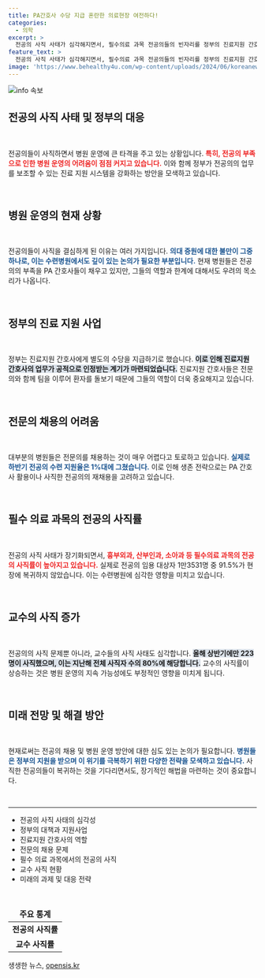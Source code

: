 ```yaml
---
title: PA간호사 수당 지급 혼란한 의료현장 여전하다!
categories:
  - 의학
excerpt: >
  전공의 사직 사태가 심각해지면서, 필수의료 과목 전공의들의 빈자리를 정부의 진료지원 간호사가 대신하고 있다. 그러나 이들의 업무 확대와 지원에도 불구하고, 전문의 채용은 여전히 어려운 실정이다.
feature_text: >
  전공의 사직 사태가 심각해지면서, 필수의료 과목 전공의들의 빈자리를 정부의 진료지원 간호사가 대신하고 있다. 그러나 이들의 업무 확대와 지원에도 불구하고, 전문의 채용은 여전히 어려운 실정이다.
image: 'https://www.behealthy4u.com/wp-content/uploads/2024/06/koreanews.jpg'
---
```


<p><img src="https://www.behealthy4u.com/wp-content/uploads/2024/06/koreanews.jpg" alt="info 속보" /></p>

<h2 data-ke-size="size26">전공의 사직 사태 및 정부의 대응</h2>

<p data-ke-size="size16">&nbsp;</p>

<p>전공의들이 사직하면서 병원 운영에 큰 타격을 주고 있는 상황입니다. <b><span style="color: #ee2323;">특히, 전공의 부족으로 인한 병원 운영의 어려움이 점점 커지고 있습니다.</span></b> 이와 함께 정부가 전공의의 업무를 보조할 수 있는 진료 지원 시스템을 강화하는 방안을 모색하고 있습니다. </p>

<p data-ke-size="size16">&nbsp;</p>

<h2 data-ke-size="size26">병원 운영의 현재 상황</h2>

<p data-ke-size="size16">&nbsp;</p>

<p>전공의들이 사직을 결심하게 된 이유는 여러 가지입니다. <b><span style="color: #1a5490;">의대 증원에 대한 불만이 그중 하나로, 이는 수련병원에서도 깊이 있는 논의가 필요한 부분입니다.</span></b> 현재 병원들은 전공의의 부족을 PA 간호사들이 채우고 있지만, 그들의 역할과 한계에 대해서도 우려의 목소리가 나옵니다.</p>

<p data-ke-size="size16">&nbsp;</p>

<h2 data-ke-size="size26">정부의 진료 지원 사업</h2>

<p data-ke-size="size16">&nbsp;</p>

<p>정부는 진료지원 간호사에게 별도의 수당을 지급하기로 했습니다. <b><span style="background-color: #21538527;">이로 인해 진료지원 간호사의 업무가 공적으로 인정받는 계기가 마련되었습니다.</span></b> 진료지원 간호사들은 전문의와 함께 팀을 이루어 환자를 돌보기 때문에 그들의 역할이 더욱 중요해지고 있습니다.</p>

<p data-ke-size="size16">&nbsp;</p>

<h2 data-ke-size="size26">전문의 채용의 어려움</h2>

<p data-ke-size="size16">&nbsp;</p>

<p>대부분의 병원들은 전문의를 채용하는 것이 매우 어렵다고 토로하고 있습니다. <b><span style="color: #1a5490;">실제로 하반기 전공의 수련 지원율은 1%대에 그쳤습니다.</span></b> 이로 인해 생존 전략으로는 PA 간호사 활용이나 사직한 전공의의 재채용을 고려하고 있습니다.</p>

<p data-ke-size="size16">&nbsp;</p>

<h2 data-ke-size="size26">필수 의료 과목의 전공의 사직률</h2>

<p data-ke-size="size16">&nbsp;</p>

<p>전공의 사직 사태가 장기화되면서, <b><span style="color: #ee2323;">흉부외과, 산부인과, 소아과 등 필수의료 과목의 전공의 사직률이 높아지고 있습니다.</span></b> 실제로 전공의 임용 대상자 1만3531명 중 91.5%가 현장에 복귀하지 않았습니다. 이는 수련병원에 심각한 영향을 미치고 있습니다.</p>

<p data-ke-size="size16">&nbsp;</p>

<h2 data-ke-size="size26">교수의 사직 증가</h2>

<p data-ke-size="size16">&nbsp;</p>

<p>전공의의 사직 문제뿐 아니라, 교수들의 사직 사태도 심각합니다. <b><span style="background-color: #21538527;">올해 상반기에만 223명이 사직했으며, 이는 지난해 전체 사직자 수의 80%에 해당합니다.</span></b> 교수의 사직률이 상승하는 것은 병원 운영의 지속 가능성에도 부정적인 영향을 미치게 됩니다.</p>

<p data-ke-size="size16">&nbsp;</p>

<h2 data-ke-size="size26">미래 전망 및 해결 방안</h2>

<p data-ke-size="size16">&nbsp;</p>

<p>현재로써는 전공의 채용 및 병원 운영 방안에 대한 심도 있는 논의가 필요합니다. <b><span style="color: #1a5490;">병원들은 정부의 지원을 받으며 이 위기를 극복하기 위한 다양한 전략을 모색하고 있습니다.</span></b> 사직한 전공의들이 복귀하는 것을 기다리면서도, 장기적인 해법을 마련하는 것이 중요합니다.</p>

<p data-ke-size="size16">&nbsp;</p>

<hr>

<ul>
    <li>전공의 사직 사태의 심각성</li>
    <li>정부의 대책과 지원사업</li>
    <li>진료지원 간호사의 역할</li>
    <li>전문의 채용 문제</li>
    <li>필수 의료 과목에서의 전공의 사직</li>
    <li>교수 사직 현황</li>
    <li>미래의 과제 및 대응 전략</li>
</ul>

<p data-ke-size="size16">&nbsp;</p>

<table>
    <thead>
        <tr>
            <td style="text-align: center; height: 17px;"><b>주요 통계</b></td>
        </tr>
    </thead>
    <tbody>
        <tr>
            <td style="text-align: center; height: 17px;"><b>전공의 사직률</b></td>
        </tr>
        <tr>
            <td style="text-align: center; height: 17px;"><b>교수 사직률</b></td>
        </tr>
    </tbody>
</table>
생생한 뉴스, <a href="https://opensis.kr" rel="dofollow">opensis.kr</a>


